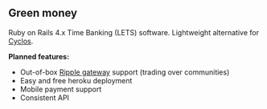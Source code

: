 ## Green money

Ruby on Rails 4.x Time Banking (LETS) software. Lightweight alternative for [Cyclos](http://www.cyclos.org).

**Planned features:**

* Out-of-box [Ripple gateway](https://ripple.com) support (trading over communities)
* Easy and free heroku deployment
* Mobile payment support
* Consistent API